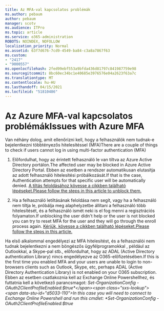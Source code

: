 ```yaml
---
title: Az MFA-val kapcsolatos problémák
ms.author: pebaum
author: pebaum
manager: scotv
ms.audience: ITPro
ms.topic: article
ms.service: o365-administration
ROBOTS: NOINDEX, NOFOLLOW
localization_priority: Normal
ms.assetid: 63f7d676-7cd9-4549-ba84-c3a8a7867f63
ms.custom:
- "2417"
- "9000557"
ms.openlocfilehash: 2fed99ebf553a9bfda436d81797c841987759e98
ms.sourcegitcommit: 8bc60ec34bc1e40685e3976576e04a2623f63a7c
ms.translationtype: MT
ms.contentlocale: hu-HU
ms.lasthandoff: 04/15/2021
ms.locfileid: "51810486"
---
```

# <a name="issues-with-azure-mfa"></a><span data-ttu-id="d5033-102">Az Azure MFA-val kapcsolatos problémák</span><span class="sxs-lookup"><span data-stu-id="d5033-102">Issues with Azure MFA</span></span>
<span data-ttu-id="d5033-103">Van néhány dolog, amit ellenőrizni kell, hogy a felhasználók nem tudnak-e bejelentkezni többtényezős hitelesítéssel (MFA)</span><span class="sxs-lookup"><span data-stu-id="d5033-103">There are a couple of things to check if users cannot log in using multi-factor authentication (MFA)</span></span>

1. <span data-ttu-id="d5033-104">Előfordulhat, hogy az érintett felhasználó le van tiltva az Azure Active Directory portálon.</span><span class="sxs-lookup"><span data-stu-id="d5033-104">The affected user may be blocked in Azure Active Directory Portal.</span></span> <span data-ttu-id="d5033-105">Ebben az esetben a rendszer automatikusan elutasítja az adott felhasználó hitelesítési próbálkozását.</span><span class="sxs-lookup"><span data-stu-id="d5033-105">If that is the case, Authentication attempts for that specific user will be automatically denied.</span></span> [<span data-ttu-id="d5033-106">A tiltás feloldásához kövesse a cikkben található lépéseket.</span><span class="sxs-lookup"><span data-stu-id="d5033-106">Please follow the steps in this article to unblock them.</span></span>](https://docs.microsoft.com/azure/active-directory/authentication/howto-mfa-mfasettings#block-and-unblock-users)

2. <span data-ttu-id="d5033-107">Ha a felhasználó letiltásának feloldása nem segít, vagy ha a felhasználó nem tiltja le, próbálja meg alaphelyzetbe állítani a felhasználó több hitelesítését, és a felhasználó ismét neki is el fog menni a regisztrációs folyamaton.</span><span class="sxs-lookup"><span data-stu-id="d5033-107">If unblocking the user didn't help or the user is not blocked you can try to reset MFA for the user and they will go through the enroll process again.</span></span> [<span data-ttu-id="d5033-108">Kérjük, kövesse a cikkben található lépéseket.</span><span class="sxs-lookup"><span data-stu-id="d5033-108">Please follow the steps in this article.</span></span>](https://docs.microsoft.com/azure/active-directory/authentication/howto-mfa-userdevicesettings#require-users-to-provide-contact-methods-again)

<span data-ttu-id="d5033-109">Ha első alkalommal engedélyezi az MFA hitelesítést, és a felhasználói nem tudnak bejelentkezni a nem böngészős ügyfélprogramokkal , például az Outlookkal, a Skype-pal stb., előfordulhat, hogy az ADAL (Active Directory authentication Library) nincs engedélyezve az O365-előfizetésében.</span><span class="sxs-lookup"><span data-stu-id="d5033-109">If this is the first time you enabled MFA and your users are unable to login to non-browsers clients such as Outlook, Skype, etc, perhaps ADAL (Active Directory Authentication Library) is not enabled on your O365 subscription.</span></span> <span data-ttu-id="d5033-110">Ebben az esetben csatlakoznia kell az Exchange Online Powershellhez, és futtatnia kell a következő parancsmagot:  *Set-OrganizationConfig -OAuth2ClientProfileEnabled:$true*</span><span class="sxs-lookup"><span data-stu-id="d5033-110">In this case you will need to connect to Exchange Online Powershell and run this cmdlet:  *Set-OrganizationConfig -OAuth2ClientProfileEnabled:$true*</span></span>